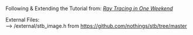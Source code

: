 Following & Extending the Tutorial from:
[_Ray Tracing in One Weekend_](https://raytracing.github.io/books/RayTracingInOneWeekend.html)

External Files: \
--> /external/stb_image.h from https://github.com/nothings/stb/tree/master